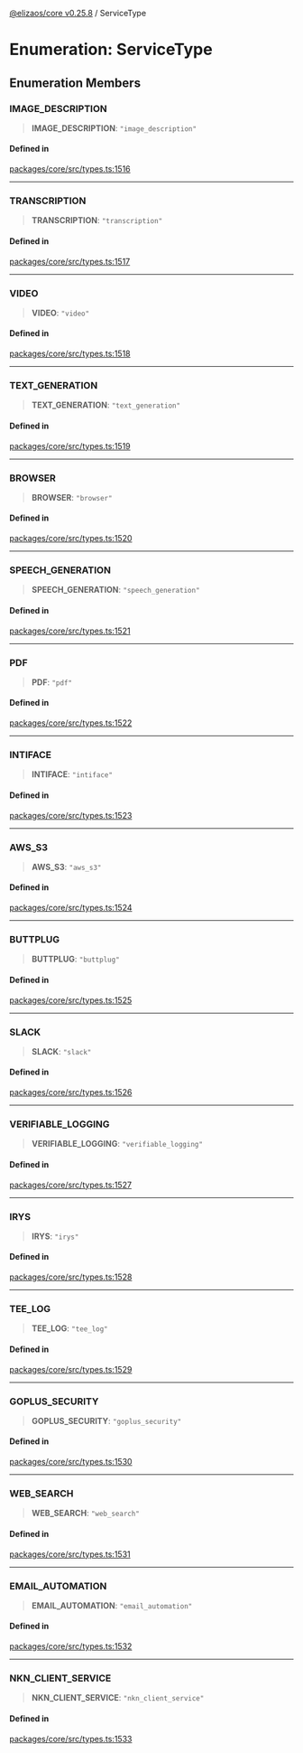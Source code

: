 [@elizaos/core v0.25.8](../index.md) / ServiceType

# Enumeration: ServiceType

## Enumeration Members

### IMAGE\_DESCRIPTION

> **IMAGE\_DESCRIPTION**: `"image_description"`

#### Defined in

[packages/core/src/types.ts:1516](https://github.com/elizaOS/eliza/blob/main/packages/core/src/types.ts#L1516)

***

### TRANSCRIPTION

> **TRANSCRIPTION**: `"transcription"`

#### Defined in

[packages/core/src/types.ts:1517](https://github.com/elizaOS/eliza/blob/main/packages/core/src/types.ts#L1517)

***

### VIDEO

> **VIDEO**: `"video"`

#### Defined in

[packages/core/src/types.ts:1518](https://github.com/elizaOS/eliza/blob/main/packages/core/src/types.ts#L1518)

***

### TEXT\_GENERATION

> **TEXT\_GENERATION**: `"text_generation"`

#### Defined in

[packages/core/src/types.ts:1519](https://github.com/elizaOS/eliza/blob/main/packages/core/src/types.ts#L1519)

***

### BROWSER

> **BROWSER**: `"browser"`

#### Defined in

[packages/core/src/types.ts:1520](https://github.com/elizaOS/eliza/blob/main/packages/core/src/types.ts#L1520)

***

### SPEECH\_GENERATION

> **SPEECH\_GENERATION**: `"speech_generation"`

#### Defined in

[packages/core/src/types.ts:1521](https://github.com/elizaOS/eliza/blob/main/packages/core/src/types.ts#L1521)

***

### PDF

> **PDF**: `"pdf"`

#### Defined in

[packages/core/src/types.ts:1522](https://github.com/elizaOS/eliza/blob/main/packages/core/src/types.ts#L1522)

***

### INTIFACE

> **INTIFACE**: `"intiface"`

#### Defined in

[packages/core/src/types.ts:1523](https://github.com/elizaOS/eliza/blob/main/packages/core/src/types.ts#L1523)

***

### AWS\_S3

> **AWS\_S3**: `"aws_s3"`

#### Defined in

[packages/core/src/types.ts:1524](https://github.com/elizaOS/eliza/blob/main/packages/core/src/types.ts#L1524)

***

### BUTTPLUG

> **BUTTPLUG**: `"buttplug"`

#### Defined in

[packages/core/src/types.ts:1525](https://github.com/elizaOS/eliza/blob/main/packages/core/src/types.ts#L1525)

***

### SLACK

> **SLACK**: `"slack"`

#### Defined in

[packages/core/src/types.ts:1526](https://github.com/elizaOS/eliza/blob/main/packages/core/src/types.ts#L1526)

***

### VERIFIABLE\_LOGGING

> **VERIFIABLE\_LOGGING**: `"verifiable_logging"`

#### Defined in

[packages/core/src/types.ts:1527](https://github.com/elizaOS/eliza/blob/main/packages/core/src/types.ts#L1527)

***

### IRYS

> **IRYS**: `"irys"`

#### Defined in

[packages/core/src/types.ts:1528](https://github.com/elizaOS/eliza/blob/main/packages/core/src/types.ts#L1528)

***

### TEE\_LOG

> **TEE\_LOG**: `"tee_log"`

#### Defined in

[packages/core/src/types.ts:1529](https://github.com/elizaOS/eliza/blob/main/packages/core/src/types.ts#L1529)

***

### GOPLUS\_SECURITY

> **GOPLUS\_SECURITY**: `"goplus_security"`

#### Defined in

[packages/core/src/types.ts:1530](https://github.com/elizaOS/eliza/blob/main/packages/core/src/types.ts#L1530)

***

### WEB\_SEARCH

> **WEB\_SEARCH**: `"web_search"`

#### Defined in

[packages/core/src/types.ts:1531](https://github.com/elizaOS/eliza/blob/main/packages/core/src/types.ts#L1531)

***

### EMAIL\_AUTOMATION

> **EMAIL\_AUTOMATION**: `"email_automation"`

#### Defined in

[packages/core/src/types.ts:1532](https://github.com/elizaOS/eliza/blob/main/packages/core/src/types.ts#L1532)

***

### NKN\_CLIENT\_SERVICE

> **NKN\_CLIENT\_SERVICE**: `"nkn_client_service"`

#### Defined in

[packages/core/src/types.ts:1533](https://github.com/elizaOS/eliza/blob/main/packages/core/src/types.ts#L1533)
